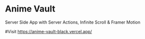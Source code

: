 # Anime Vault
Server Side App with Server Actions, Infinite Scroll & Framer Motion

#Visit
https://anime-vault-black.vercel.app/
